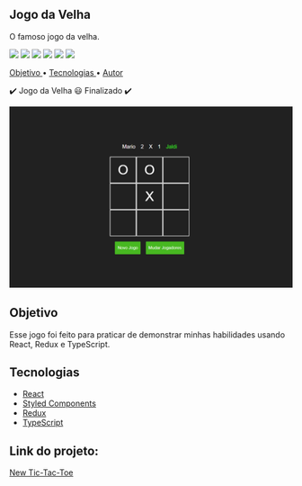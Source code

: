 <h2>    
    Jogo da Velha
</h2>
<p>
    O famoso jogo da velha.
</p>

<div>
    <img src="https://img.shields.io/static/v1?label=licenca&message=MIT&color=A3A3A3&style=flat">
    <img src="https://img.shields.io/static/v1?label=npm&message=6.14.5&color=A3A3A3&style=flat">
    <img src="https://img.shields.io/static/v1?label=yarn&message=1.22.4&color=A3A3A3&style=flat">
    <img src="https://img.shields.io/static/v1?label=react&message=17.0.1&color=A3A3A3&style=flat">
    <img src="https://img.shields.io/static/v1?label=next&message=10.0.3&color=A3A3A3&style=flat">
    <img src="https://img.shields.io/static/v1?label=sass&message=5.0.0&color=A3A3A3&style=flat">
</div>

<p>
    <a href="#objective">
        Objetivo
    </a> •
    <a href="#technologies">
        Tecnologias
    </a> • 
    <a href="#author">
        Autor
    </a>
</p>

<p> 
	✔️ Jogo da Velha 😃 Finalizado ✔️
</p>

<div>
    <img src="./github/captura.png">
</div>

<h2 id='objective'>Objetivo</h2>
<p>
    Esse jogo foi feito para praticar de demonstrar minhas habilidades usando React, Redux e TypeScript.
</p>

<h2 id='technologies'>
    Tecnologias
</h2>
<ul>
    <li>
        <a href="reactjs.org/">React</a>
    </li>
    <li>
        <a href="styled-components.com">Styled Components</a>
    </li>
    <li>
        <a href="redux.js.org/">Redux</a>
    </li>
    <li>
        <a href="typescriptlang.org">TypeScript</a>
    </li>
</ul>

<h2>
    Link do projeto:
</h2>
<p>
    <a href="https://rafa-new-tic-tac-toe.herokuapp.com/">New Tic-Tac-Toe</a>
</p>

